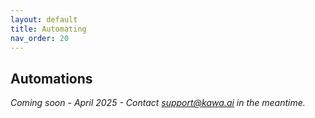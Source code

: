 ```yaml
---
layout: default
title: Automating
nav_order: 20
---
```


Automations
---

_Coming soon - April 2025 - Contact support@kawa.ai in the meantime._